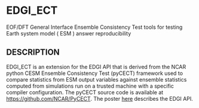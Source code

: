 # EDGI_ECT
EOF/DFT General Interface Ensemble Consistency Test tools for testing Earth system model ( ESM ) answer reproducibility 
## DESCRIPTION
EDGI_ECT is an extension for the EDGI API that is derived from the NCAR python CESM Ensemble Consistency Test (pyCECT) framework used to compare statistics from ESM output variables against ensemble statistics computed from simulations run on a trusted machine with a specific compiler configuration. The pyCECT source code is available at https://github.com/NCAR/PyCECT.
The poster [here](https://github.com/wrongkindofdoctor/EDGI_ECT/blob/master/docs/AGUposter_final.pdf) describes the EDGI API. 
